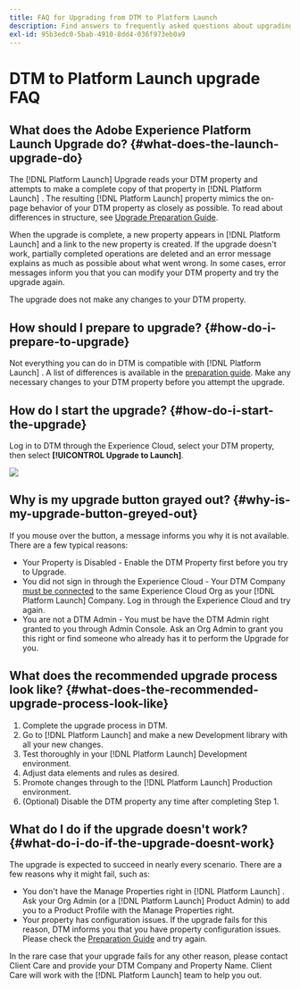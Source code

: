 ```yaml
---
title: FAQ for Upgrading from DTM to Platform Launch
description: Find answers to frequently asked questions about upgrading from Dynamic Tag Management (DTM) to Adobe Experience Platform Launch.
exl-id: 95b3edc0-5bab-4910-8dd4-036f973eb0a9
---
```

# DTM to Platform Launch upgrade FAQ

## What does the Adobe Experience Platform Launch Upgrade do? {#what-does-the-launch-upgrade-do}

The [!DNL Platform Launch]  Upgrade reads your DTM property and attempts to make a complete copy of that property in [!DNL Platform Launch] . The resulting [!DNL Platform Launch]  property mimics the on-page behavior of your DTM property as closely as possible. To read about differences in structure, see [Upgrade Preparation Guide](upgrade-preparation-guide.md).

When the upgrade is complete, a new property appears in [!DNL Platform Launch]  and a link to the new property is created. If the upgrade doesn't work, partially completed operations are deleted and an error message explains as much as possible about what went wrong. In some cases, error messages inform you that you can modify your DTM property and try the upgrade again.

The upgrade does not make any changes to your DTM property.

## How should I prepare to upgrade? {#how-do-i-prepare-to-upgrade}

Not everything you can do in DTM is compatible with [!DNL Platform Launch] . A list of differences is available in the [preparation guide](upgrade-preparation-guide.md). Make any necessary changes to your DTM property before you attempt the upgrade.

## How do I start the upgrade? {#how-do-i-start-the-upgrade}

Log in to DTM through the Experience Cloud, select your DTM property, then select **[!UICONTROL Upgrade to Launch]**.

![](/help/assets/upgrade_to_launch.png)

## Why is my upgrade button grayed out? {#why-is-my-upgrade-button-greyed-out}

If you mouse over the button, a message informs you why it is not available. There are a few typical reasons:

* Your Property is Disabled - Enable the DTM Property first before you try to Upgrade.
* You did not sign in through the Experience Cloud - Your DTM Company [must be connected](link-dtm-to-experience-cloud.md) to the same Experience Cloud Org as your [!DNL Platform Launch]  Company.  Log in through the Experience Cloud and try again.
* You are not a DTM Admin - You must be have the DTM Admin right granted to you through Admin Console.  Ask an Org Admin to grant you this right or find someone who already has it to perform the Upgrade for you.

## What does the recommended upgrade process look like? {#what-does-the-recommended-upgrade-process-look-like}

1. Complete the upgrade process in DTM.
1. Go to [!DNL Platform Launch]  and make a new Development library with all your new changes.
1. Test thoroughly in your [!DNL Platform Launch]  Development environment.
1. Adjust data elements and rules as desired.
1. Promote changes through to the [!DNL Platform Launch]  Production environment.
1. (Optional) Disable the DTM property any time after completing Step 1.

## What do I do if the upgrade doesn't work? {#what-do-i-do-if-the-upgrade-doesnt-work}

The upgrade is expected to succeed in nearly every scenario. There are a few reasons why it might fail, such as:

* You don't have the Manage Properties right in [!DNL Platform Launch] .  Ask your Org Admin (or a [!DNL Platform Launch]  Product Admin) to add you to a Product Profile with the Manage Properties right.
* Your property has configuration issues.  If the upgrade fails for this reason, DTM informs you that you have property configuration issues. Please check the [Preparation Guide](upgrade-preparation-guide.md) and try again.

In the rare case that your upgrade fails for any other reason, please contact Client Care and provide your DTM Company and Property Name. Client Care will work with the [!DNL Platform Launch]  team to help you out.

